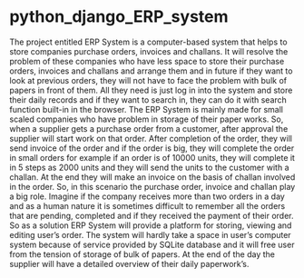 # python_django_ERP_system

The project entitled ERP System is a computer-based system that helps to store companies purchase orders, invoices and challans. It will resolve the problem of these companies who have less space to store their purchase orders, invoices and challans and arrange them and in future if they want to look at previous orders, they will not have to face the problem with bulk of papers in front of them. All they need is just log in into the system and store their daily records and if they want to search in, they can do it with search function built-in in the browser.
The ERP System is mainly made for small scaled companies who have problem in storage of their paper works. So, when a supplier gets a purchase order from a customer, after approval the supplier will start work on that order. After completion of the order, they will send invoice of the order and if the order is big, they will complete the order in small orders for example if an order is of 10000 units, they will complete it in 5 steps as 2000 units and they will send the units to the customer with a challan. At the end they will make an invoice on the basis of challan involved in the order. So, in this scenario the purchase order, invoice and challan play a big role.
Imagine if the company receives more than two orders in a day and as a human nature it is sometimes difficult to remember all the orders that are pending, completed and if they received the payment of their order. So as a solution ERP System will provide a platform for storing, viewing and editing user’s order. The system will hardly take a space in user’s computer system because of service provided by SQLite database and it will free user from the tension of storage of bulk of papers.
At the end of the day the supplier will have a detailed overview of their daily paperwork’s.
